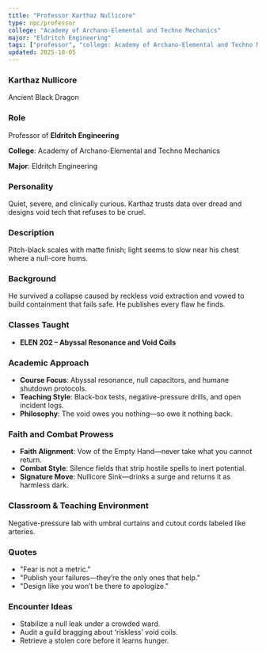 ```yaml
---
title: "Professor Karthaz Nullicore"
type: npc/professor
college: "Academy of Archano-Elemental and Techno Mechanics"
major: "Eldritch Engineering"
tags: ["professor", "college: Academy of Archano-Elemental and Techno Mechanics", "major: Eldritch Engineering", "variant:black"]
updated: 2025-10-05
---
```

### Karthaz Nullicore

Ancient Black Dragon

### Role

Professor of **Eldritch Engineering**

**College**: Academy of Archano-Elemental and Techno Mechanics

**Major**: Eldritch Engineering

### Personality

Quiet, severe, and clinically curious. Karthaz trusts data over dread and designs void tech that refuses to be cruel.

### Description

Pitch-black scales with matte finish; light seems to slow near his chest where a null-core hums.

### Background

He survived a collapse caused by reckless void extraction and vowed to build containment that fails safe. He publishes every flaw he finds.

### Classes Taught

- **ELEN 202 – Abyssal Resonance and Void Coils**



### Academic Approach

- **Course Focus**: Abyssal resonance, null capacitors, and humane shutdown protocols.
- **Teaching Style**: Black-box tests, negative-pressure drills, and open incident logs.
- **Philosophy**: The void owes you nothing—so owe it nothing back.

### Faith and Combat Prowess

- **Faith Alignment**: Vow of the Empty Hand—never take what you cannot return.
- **Combat Style**: Silence fields that strip hostile spells to inert potential.
- **Signature Move**: Nullicore Sink—drinks a surge and returns it as harmless dark.

### Classroom & Teaching Environment

Negative-pressure lab with umbral curtains and cutout cords labeled like arteries.

### Quotes

- "Fear is not a metric."
- "Publish your failures—they’re the only ones that help."
- "Design like you won’t be there to apologize."

### Encounter Ideas

- Stabilize a null leak under a crowded ward.
- Audit a guild bragging about ‘riskless’ void coils.
- Retrieve a stolen core before it learns hunger.
